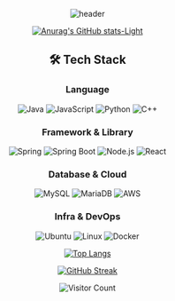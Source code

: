 <div align="center">
  
![header](https://capsule-render.vercel.app/api?type=waving&color=B897FF&height=200&section=header&text=capsule%20render&fontSize=70)



[![Anurag's GitHub stats-Light](https://github-readme-stats.vercel.app/api?username=Jaeboong&show_icons=true&theme=default#gh-light-mode-only)](https://github.com/anuraghazra/github-readme-stats#gh-light-mode-only)




## 🛠 Tech Stack
  
### Language
![Java](https://img.shields.io/badge/Java-007396?style=flat&logo=openjdk&logoColor=white)
![JavaScript](https://img.shields.io/badge/JavaScript-F7DF1E?style=flat&logo=javascript&logoColor=black)
![Python](https://img.shields.io/badge/Python-3776AB?style=flat&logo=python&logoColor=white)
![C++](https://img.shields.io/badge/C++-00599C?style=flat&logo=cplusplus&logoColor=white)

### Framework & Library
![Spring](https://img.shields.io/badge/Spring-6DB33F?style=flat&logo=spring&logoColor=white)
![Spring Boot](https://img.shields.io/badge/SpringBoot-6DB33F?style=flat&logo=springboot&logoColor=white)
![Node.js](https://img.shields.io/badge/Node.js-339933?style=flat&logo=node.js&logoColor=white)
![React](https://img.shields.io/badge/React-61DAFB?style=flat&logo=react&logoColor=black)

### Database & Cloud
![MySQL](https://img.shields.io/badge/MySQL-4479A1?style=flat&logo=mysql&logoColor=white)
![MariaDB](https://img.shields.io/badge/MariaDB-003545?style=flat&logo=mariadb&logoColor=white)
![AWS](https://img.shields.io/badge/AWS-232F3E?style=flat&logo=amazonaws&logoColor=white)

### Infra & DevOps
![Ubuntu](https://img.shields.io/badge/Ubuntu-E95420?style=flat&logo=ubuntu&logoColor=white)
![Linux](https://img.shields.io/badge/Linux-FCC624?style=flat&logo=linux&logoColor=black)
![Docker](https://img.shields.io/badge/Docker-2496ED?style=flat&logo=docker&logoColor=white)



[![Top Langs](https://github-readme-stats.vercel.app/api/top-langs/?username=Jaeboong&layout=compact&theme=default)](https://github.com/anuraghazra/github-readme-stats)

[![GitHub Streak](https://github-readme-streak-stats.herokuapp.com/?user=Jaeboong&theme=default)](https://git.io/streak-stats)

![Visitor Count](https://komarev.com/ghpvc/?username=Jaeboong&color=blue)

</div>
